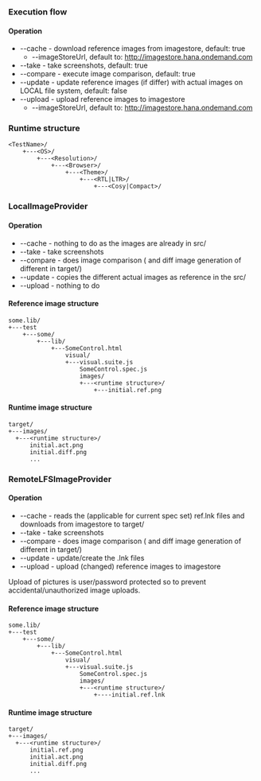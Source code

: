 
### Execution flow

#### Operation
* --cache - download reference images from imagestore, default: true
  * --imageStoreUrl, default to: http://imagestore.hana.ondemand.com
* --take - take screenshots, default: true
* --compare - execute image comparison, default: true
* --update - update reference images (if differ) with actual images on LOCAL file system, default: false
* --upload - upload reference images to imagestore
  * --imageStoreUrl, default to: http://imagestore.hana.ondemand.com

### Runtime structure
```wiki
<TestName>/
    +---<OS>/
        +---<Resolution>/
            +---<Browser>/
                +---<Theme>/
                    +---<RTL|LTR>/
                        +---<Cosy|Compact>/
```

### LocalImageProvider

#### Operation
* --cache - nothing to do as the images are already in src/
* --take - take screenshots
* --compare - does image comparison ( and diff image generation of different in target/)
* --update - copies the different actual images as reference in the src/
* --upload - nothing to do

#### Reference image structure
```wiki
some.lib/
+---test
    +---some/
        +---lib/
            +---SomeControl.html
                visual/
                +---visual.suite.js
                    SomeControl.spec.js
                    images/
                    +---<runtime structure>/
                        +---initial.ref.png
```
#### Runtime image structure
```wiki
target/
+---images/
  +---<runtime structure>/
      initial.act.png
      initial.diff.png
      ...
```

### RemoteLFSImageProvider

#### Operation
* --cache - reads the (applicable for current spec set) ref.lnk files and downloads from imagestore to target/
* --take - take screenshots
* --compare - does image comparison ( and diff image generation of different in target/)
* --update - update/create the .lnk files
* --upload - upload (changed) reference images to imagestore

Upload of pictures is user/password protected so to prevent accidental/unauthorized image uploads.

#### Reference image structure
```wiki
some.lib/
+---test
    +---some/
        +---lib/
            +---SomeControl.html
                visual/
                +---visual.suite.js
                    SomeControl.spec.js
                    images/
                    +---<runtime structure>/
                        +----initial.ref.lnk
```

#### Runtime image structure
```wiki
target/
+---images/
  +---<runtime structure>/
      initial.ref.png
      initial.act.png
      initial.diff.png
      ...
```
